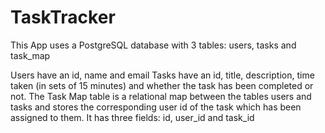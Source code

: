 # TaskTracker

This App uses a PostgreSQL database with 3 tables: users, tasks and task_map

Users have an id, name and email
Tasks have an id, title, description, time taken (in sets of 15 minutes) and whether
the task has been completed or not.
The Task Map table is a relational map between the tables users and tasks and
stores the corresponding user id of the task which has been assigned to them.
It has three fields: id, user_id and task_id
